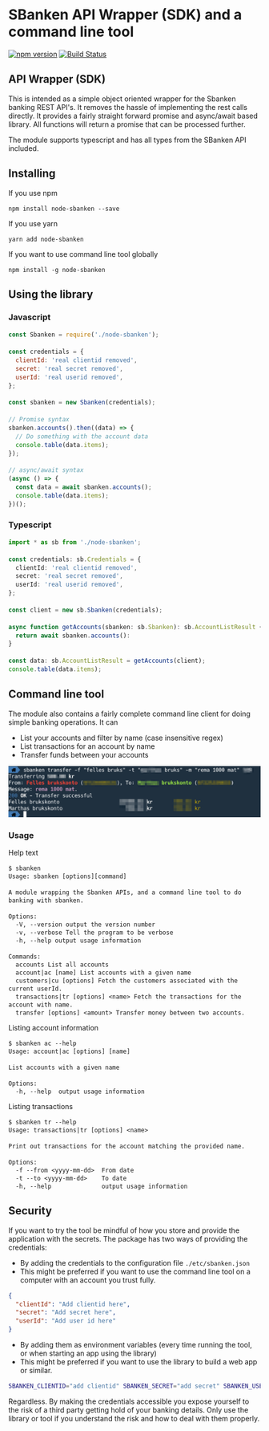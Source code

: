 # SBanken API Wrapper (SDK) and a command line tool

[![npm version](https://badge.fury.io/js/cron-emitter.svg)](http://badge.fury.io/js/cron-emitter)
[![Build Status](https://travis-ci.org/tfmalt/node-sbanken.svg?branch=master)](https://travis-ci.org/tfmalt/node-sbanken)

## API Wrapper (SDK)

This is intended as a simple object oriented wrapper for the Sbanken banking REST API's. It removes the hassle of implementing the rest calls directly. It provides a fairly straight forward promise and async/await based library. All functions will return a promise that can be processed further.

The module supports typescript and has all types from the SBanken API included.

## Installing

If you use npm

```
npm install node-sbanken --save
```

If you use yarn

```
yarn add node-sbanken
```

If you want to use command line tool globally

```
npm install -g node-sbanken
```

## Using the library

### Javascript

```javascript
const Sbanken = require('./node-sbanken');

const credentials = {
  clientId: 'real clientid removed',
  secret: 'real secret removed',
  userId: 'real userid removed',
};

const sbanken = new Sbanken(credentials);

// Promise syntax
sbanken.accounts().then((data) => {
  // Do something with the account data
  console.table(data.items);
});

// async/await syntax
(async () => {
  const data = await sbanken.accounts();
  console.table(data.items);
})();
```

### Typescript

```typescript
import * as sb from './node-sbanken';

const credentials: sb.Credentials = {
  clientId: 'real clientid removed',
  secret: 'real secret removed',
  userId: 'real userid removed',
};

const client = new sb.Sbanken(credentials);

async function getAccounts(sbanken: sb.Sbanken): sb.AccountListResult {
  return await sbanken.accounts():
}

const data: sb.AccountListResult = getAccounts(client);
console.table(data.items);
```

## Command line tool

The module also contains a fairly complete command line client for doing simple banking operations. It can

- List your accounts and filter by name (case insensitive regex)
- List transactions for an account by name
- Transfer funds between your accounts

<img src="./doc/sbanken.png" alt="Screenshot of sbanken cli" width="640">

### Usage

Help text

```
$ sbanken
Usage: sbanken [options][command]

A module wrapping the Sbanken APIs, and a command line tool to do banking with sbanken.

Options:
  -V, --version output the version number
  -v, --verbose Tell the program to be verbose
  -h, --help output usage information

Commands:
  accounts List all accounts
  account|ac [name] List accounts with a given name
  customers|cu [options] Fetch the customers associated with the current userId.
  transactions|tr [options] <name> Fetch the transactions for the account with name.
  transfer [options] <amount> Transfer money between two accounts.
```

Listing account information

```
$ sbanken ac --help
Usage: account|ac [options] [name]

List accounts with a given name

Options:
  -h, --help  output usage information
```

Listing transactions

```
$ sbanken tr --help
Usage: transactions|tr [options] <name>

Print out transactions for the account matching the provided name.

Options:
  -f --from <yyyy-mm-dd>  From date
  -t --to <yyyy-mm-dd>    To date
  -h, --help              output usage information
```

## Security

If you want to try the tool be mindful of how you store and provide the application with the secrets. The package has two ways of providing the credentials:

- By adding the credentials to the configuration file `./etc/sbanken.json`
- This might be preferred if you want to use the command line tool on a computer with an account you trust fully.

```json
{
  "clientId": "Add clientid here",
  "secret": "Add secret here",
  "userId": "Add user id here"
}
```

- By adding them as environment variables (every time running the tool, or when starting an app using the library)
- This might be preferred if you want to use the library to build a web app or similar.

```bash
SBANKEN_CLIENTID="add clientid" SBANKEN_SECRET="add secret" SBANKEN_USERID="add userid" node ./app.js
```

Regardless. By making the credentials accessible you expose yourself to the risk of a third party getting hold of your banking details. Only use the library or tool if you understand the risk and how to deal with them properly.
